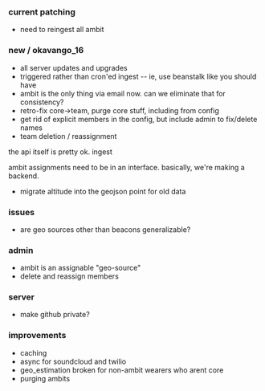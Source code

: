 ### current patching
- need to reingest all ambit

### new / okavango_16
- all server updates and upgrades
- triggered rather than cron'ed ingest -- ie, use beanstalk like you should have
- ambit is the only thing via email now. can we eliminate that for consistency?
- retro-fix core->team, purge core stuff, including from config
- get rid of explicit members in the config, but include admin to fix/delete names
- team deletion / reassignment

the api itself is pretty ok. ingest 

ambit assignments need to be in an interface.
basically, we're making a backend.

- migrate altitude into the geojson point for old data



### issues
- are geo sources other than beacons generalizable?


### admin
- ambit is an assignable "geo-source"
- delete and reassign members



### server
- make github private?

### improvements
- caching
- async for soundcloud and twilio
- geo_estimation broken for non-ambit wearers who arent core
- purging ambits